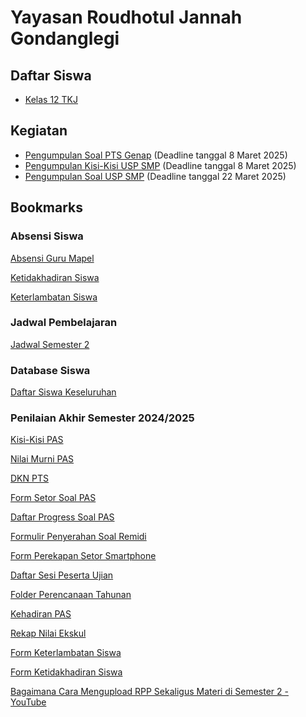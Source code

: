 # Yayasan Roudhotul Jannah Gondanglegi

## Daftar Siswa

- [Kelas 12 TKJ](2025/12-TKJ.md)

## Kegiatan

- [Pengumpulan Soal PTS Genap](Kegiatan/PTS/Index.md) (Deadline tanggal 8 Maret 2025)
- [Pengumpulan Kisi-Kisi USP SMP](Kegiatan/USP/index.md) (Deadline tanggal 8 Maret 2025)
- [Pengumpulan Soal USP SMP](Kegiatan/USP/soal.md) (Deadline tanggal 22 Maret 2025)

## Bookmarks

### Absensi Siswa

[Absensi Guru Mapel](https://docs.google.com/spreadsheets/d/1nQQL-QAIONzKHXDTs7tdM2xEV9z6Ct2fs0RlAOoumBg/edit?usp=sharing)

[Ketidakhadiran Siswa](https://docs.google.com/spreadsheets/d/1ZrbNdIuEs7zI2xmteBFX4AnGCL2zOmN5nFmkJalCMUY/edit?usp=sharing)

[Keterlambatan Siswa](https://docs.google.com/spreadsheets/d/1umdr7kkcc4p05_wEhUh_28wNxn0IjMkIxcFoXvweu_8/edit?usp=sharing)

### Jadwal Pembelajaran

[Jadwal Semester 2](https://docs.google.com/spreadsheets/d/1Gn45Dpapy4wRVAV_9kIckc192TpOC58AhYJrW_WjQpM/edit?usp=sharing)

### Database Siswa

[Daftar Siswa Keseluruhan](https://docs.google.com/spreadsheets/d/1oEsMSiT-Fa370RE3xhMo3oQuUj1IQVbAE0T2huStZqc/edit?usp=sharing)

### Penilaian Akhir Semester 2024/2025

[Kisi-Kisi PAS](https://docs.google.com/spreadsheets/d/1lhsSIyb48BJe0vw2T9Wd8W_foFycPgiZv7RV07Npnrc/edit?usp=sharing)

[Nilai Murni PAS](https://docs.google.com/spreadsheets/d/17hYLkW6XTzWFqYXr5pAUpWN6Ueb0fn4mAoMeq2wIl1w/edit?usp=sharing)

[DKN PTS](https://docs.google.com/spreadsheets/d/1mXPKNX5JI6lg5gMUmODO80kOhgQ_AhRO4rDWmKdX7xA/edit?usp=sharing)

[Form Setor Soal PAS](https://forms.gle/BVqWUj3UzApoWJRt6)

[Daftar Progress Soal PAS](https://docs.google.com/spreadsheets/d/1zw1xjP7LI7JD5zcCHT4gCFxcOdwI2OiCoGCbuH-1JOQ/edit?usp=sharing)

[Formulir Penyerahan Soal Remidi](https://forms.gle/vTaBAY3c1Yz5Ew9w8)

[Form Perekapan Setor Smartphone](https://forms.gle/nRYFJNfSt55D1uwG8)

[Daftar Sesi Peserta Ujian](https://docs.google.com/spreadsheets/d/1inwoVRbcd8suVtkG9HljB1FbUiMNYT81Un0tRANYxac/edit?usp=sharing)

[Folder Perencanaan Tahunan](https://drive.google.com/drive/folders/1cRrwMWqla2aLMcaYN1HVBXCWNyyx_2q7?usp=sharing)

[Kehadiran PAS](https://docs.google.com/spreadsheets/d/1eKUZnjfl3FNCJB944XQ0D0R5Z2CKVwd4ykCW0JIT7wI/edit?usp=sharing)

[Rekap Nilai Ekskul](https://docs.google.com/spreadsheets/d/1esJshWkYn1BvOPv8NSp0SXSVgOcQ8FKJG9kgY4wJATU/edit?usp=sharing)

[Form Keterlambatan Siswa](https://docs.google.com/forms/d/e/1FAIpQLSeGs3wYQYYH1PcEJJAO7g06p3_kmW-pLEGzxXyBHyF4sXph4w/viewform?usp=dialog)

[Form Ketidakhadiran Siswa](https://docs.google.com/forms/d/e/1FAIpQLScNo68SQaMHvkuCsVhjKpZiTJHxTt4k1JMpLodi1AFA_AgkEg/viewform?usp=dialog)

[Bagaimana Cara Mengupload RPP Sekaligus Materi di Semester 2 - YouTube](https://youtu.be/hnNxpB8pw2o)